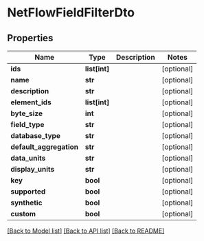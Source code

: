 # NetFlowFieldFilterDto

## Properties
Name | Type | Description | Notes
------------ | ------------- | ------------- | -------------
**ids** | **list[int]** |  | [optional] 
**name** | **str** |  | [optional] 
**description** | **str** |  | [optional] 
**element_ids** | **list[int]** |  | [optional] 
**byte_size** | **int** |  | [optional] 
**field_type** | **str** |  | [optional] 
**database_type** | **str** |  | [optional] 
**default_aggregation** | **str** |  | [optional] 
**data_units** | **str** |  | [optional] 
**display_units** | **str** |  | [optional] 
**key** | **bool** |  | [optional] 
**supported** | **bool** |  | [optional] 
**synthetic** | **bool** |  | [optional] 
**custom** | **bool** |  | [optional] 

[[Back to Model list]](../README.md#documentation-for-models) [[Back to API list]](../README.md#documentation-for-api-endpoints) [[Back to README]](../README.md)


